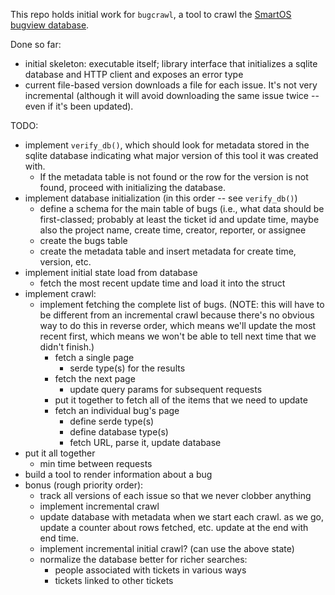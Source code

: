 This repo holds initial work for `bugcrawl`, a tool to crawl the [SmartOS bugview
database](https://smartos.org/bugview).

Done so far:
* initial skeleton: executable itself; library interface that initializes a
  sqlite database and HTTP client and exposes an error type
* current file-based version downloads a file for each issue.  It's not
  very incremental (although it will avoid downloading the same issue twice --
  even if it's been updated).

TODO:
- implement `verify_db()`, which should look for metadata stored in the sqlite
  database indicating what major version of this tool it was created with.
  - If the metadata table is not found or the row for the version is not found,
    proceed with initializing the database.
- implement database initialization (in this order -- see `verify_db()`)
  - define a schema for the main table of bugs (i.e., what data should be
    first-classed; probably at least the ticket id and update time, maybe also
    the project name, create time, creator, reporter, or assignee
  - create the bugs table
  - create the metadata table and insert metadata for create time, version, etc.
- implement initial state load from database
  - fetch the most recent update time and load it into the struct
- implement crawl:
  - implement fetching the complete list of bugs.  (NOTE: this will have to be
    different from an incremental crawl because there's no obvious way to do
    this in reverse order, which means we'll update the most recent first, which
    means we won't be able to tell next time that we didn't finish.)
    - fetch a single page
      - serde type(s) for the results
    - fetch the next page
      - update query params for subsequent requests
    - put it together to fetch all of the items that we need to update
    - fetch an individual bug's page
      - define serde type(s)
      - define database type(s)
      - fetch URL, parse it, update database
- put it all together
  - min time between requests
- build a tool to render information about a bug
- bonus (rough priority order):
  - track all versions of each issue so that we never clobber anything
  - implement incremental crawl
  - update database with metadata when we start each crawl.  as we go, update a
    counter about rows fetched, etc.  update at the end with end time.
  - implement incremental initial crawl? (can use the above state)
  - normalize the database better for richer searches:
    - people associated with tickets in various ways
    - tickets linked to other tickets
